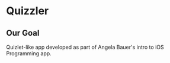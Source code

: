 #  Quizzler

## Our Goal

Quizlet-like app developed as part of Angela Bauer's intro to iOS Programming app. 
